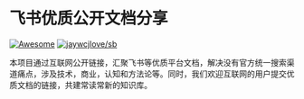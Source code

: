 # 飞书优质公开文档分享

[![Awesome](https://awesome.re/badge-flat2.svg)](https://awesome.re) [![jaywcjlove/sb](https://jaywcjlove.github.io/sb/lang/chinese.svg)](README-cn.md)

本项目通过互联网公开链接，汇聚飞书等优质平台文档，解决没有官方统一搜索渠道痛点，涉及技术，商业，认知和方法论等。同时，我们欢迎互联网的用户提交优质文档的链接，共建常读常新的知识库。
